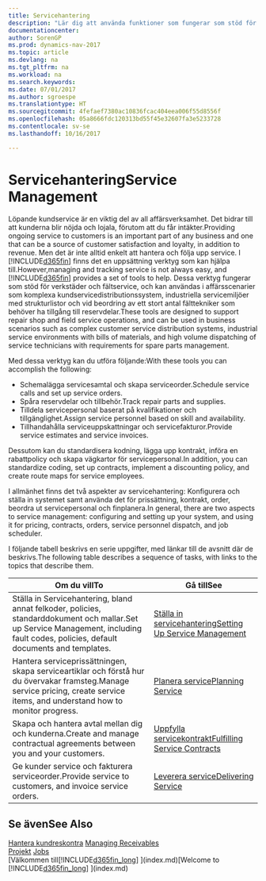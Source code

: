 ```yaml
---
title: Servicehantering
description: "Lär dig att använda funktioner som fungerar som stöd för verkstäder och fältservice."
documentationcenter: 
author: SorenGP
ms.prod: dynamics-nav-2017
ms.topic: article
ms.devlang: na
ms.tgt_pltfrm: na
ms.workload: na
ms.search.keywords: 
ms.date: 07/01/2017
ms.author: sgroespe
ms.translationtype: HT
ms.sourcegitcommit: 4fefaef7380ac10836fcac404eea006f55d8556f
ms.openlocfilehash: 05a8666fdc120313bd55f45e32607fa3e5233728
ms.contentlocale: sv-se
ms.lasthandoff: 10/16/2017

---
```

# <a name="service-management"></a><span data-ttu-id="b2052-103">Servicehantering</span><span class="sxs-lookup"><span data-stu-id="b2052-103">Service Management</span></span>
<span data-ttu-id="b2052-104">Löpande kundservice är en viktig del av all affärsverksamhet. Det bidrar till att kunderna blir nöjda och lojala, förutom att du får intäkter.</span><span class="sxs-lookup"><span data-stu-id="b2052-104">Providing ongoing service to customers is an important part of any business and one that can be a source of customer satisfaction and loyalty, in addition to revenue.</span></span> <span data-ttu-id="b2052-105">Men det är inte alltid enkelt att hantera och följa upp service. I [!INCLUDE[d365fin](includes/d365fin_md.md)] finns det en uppsättning verktyg som kan hjälpa till.</span><span class="sxs-lookup"><span data-stu-id="b2052-105">However,managing and tracking service is not always easy, and [!INCLUDE[d365fin](includes/d365fin_md.md)] provides a set of tools to help.</span></span> <span data-ttu-id="b2052-106">Dessa verktyg fungerar som stöd för verkstäder och fältservice, och kan användas i affärsscenarier som komplexa kundservicedistributionssystem, industriella servicemiljöer med strukturlistor och vid beordring av ett stort antal fälttekniker som behöver ha tillgång till reservdelar.</span><span class="sxs-lookup"><span data-stu-id="b2052-106">These tools are designed to support repair shop and field service operations, and can be used in business scenarios such as complex customer service distribution systems, industrial service environments with bills of materials, and high volume dispatching of service technicians with requirements for spare parts management.</span></span>  

 <span data-ttu-id="b2052-107">Med dessa verktyg kan du utföra följande:</span><span class="sxs-lookup"><span data-stu-id="b2052-107">With these tools you can accomplish the following:</span></span>  

* <span data-ttu-id="b2052-108">Schemalägga servicesamtal och skapa serviceorder.</span><span class="sxs-lookup"><span data-stu-id="b2052-108">Schedule service calls and set up service orders.</span></span>  
* <span data-ttu-id="b2052-109">Spåra reservdelar och tillbehör.</span><span class="sxs-lookup"><span data-stu-id="b2052-109">Track repair parts and supplies.</span></span>  
* <span data-ttu-id="b2052-110">Tilldela servicepersonal baserat på kvalifikationer och tillgänglighet.</span><span class="sxs-lookup"><span data-stu-id="b2052-110">Assign service personnel based on skill and availability.</span></span>  
* <span data-ttu-id="b2052-111">Tillhandahålla serviceuppskattningar och servicefakturor.</span><span class="sxs-lookup"><span data-stu-id="b2052-111">Provide service estimates and service invoices.</span></span>  

<span data-ttu-id="b2052-112">Dessutom kan du standardisera kodning, lägga upp kontrakt, införa en rabattpolicy och skapa vägkartor för servicepersonal.</span><span class="sxs-lookup"><span data-stu-id="b2052-112">In addition, you can standardize coding, set up contracts, implement a discounting policy, and create route maps for service employees.</span></span>  

<span data-ttu-id="b2052-113">I allmänhet finns det två aspekter av servicehantering: Konfigurera och ställa in systemet samt använda det för prissättning, kontrakt, order, beordra ut servicepersonal och finplanera.</span><span class="sxs-lookup"><span data-stu-id="b2052-113">In general, there are two aspects to service management: configuring and setting up your system, and using it for pricing, contracts, orders, service personnel dispatch, and job scheduler.</span></span>  

<span data-ttu-id="b2052-114">I följande tabell beskrivs en serie uppgifter, med länkar till de avsnitt där de beskrivs.</span><span class="sxs-lookup"><span data-stu-id="b2052-114">The following table describes a sequence of tasks, with links to the topics that describe them.</span></span>   

|<span data-ttu-id="b2052-115">**Om du vill**</span><span class="sxs-lookup"><span data-stu-id="b2052-115">**To**</span></span>|<span data-ttu-id="b2052-116">**Gå till**</span><span class="sxs-lookup"><span data-stu-id="b2052-116">**See**</span></span>|  
|------------|-------------|  
|<span data-ttu-id="b2052-117">Ställa in Servicehantering, bland annat felkoder, policies, standarddokument och mallar.</span><span class="sxs-lookup"><span data-stu-id="b2052-117">Set up Service Management, including fault codes, policies, default documents and templates.</span></span>|[<span data-ttu-id="b2052-118">Ställa in servicehantering</span><span class="sxs-lookup"><span data-stu-id="b2052-118">Setting Up Service Management</span></span>](service-setup-service.md)|  
|<span data-ttu-id="b2052-119">Hantera serviceprissättningen, skapa serviceartiklar och förstå hur du övervakar framsteg.</span><span class="sxs-lookup"><span data-stu-id="b2052-119">Manage service pricing, create service items, and understand how to monitor progress.</span></span>|[<span data-ttu-id="b2052-120">Planera service</span><span class="sxs-lookup"><span data-stu-id="b2052-120">Planning Service</span></span>](service-plan-service.md)|  
|<span data-ttu-id="b2052-121">Skapa och hantera avtal mellan dig och kunderna.</span><span class="sxs-lookup"><span data-stu-id="b2052-121">Create and manage contractual agreements between you and your customers.</span></span>|[<span data-ttu-id="b2052-122">Uppfylla servicekontrakt</span><span class="sxs-lookup"><span data-stu-id="b2052-122">Fulfilling Service Contracts</span></span>](service-fulfill-service-contracts.md)|  
|<span data-ttu-id="b2052-123">Ge kunder service och fakturera serviceorder.</span><span class="sxs-lookup"><span data-stu-id="b2052-123">Provide service to customers, and invoice service orders.</span></span>|[<span data-ttu-id="b2052-124">Leverera service</span><span class="sxs-lookup"><span data-stu-id="b2052-124">Delivering Service</span></span>](service-deliver-service.md)|  

## <a name="see-also"></a><span data-ttu-id="b2052-125">Se även</span><span class="sxs-lookup"><span data-stu-id="b2052-125">See Also</span></span>  
<span data-ttu-id="b2052-126">[Hantera kundreskontra](receivables-manage-receivables.md) </span><span class="sxs-lookup"><span data-stu-id="b2052-126">[Managing Receivables](receivables-manage-receivables.md) </span></span>  
<span data-ttu-id="b2052-127">[Projekt](projects-how-create-jobs.md) </span><span class="sxs-lookup"><span data-stu-id="b2052-127">[Jobs](projects-how-create-jobs.md) </span></span>  
<span data-ttu-id="b2052-128">[Välkommen till[!INCLUDE[d365fin_long](includes/d365fin_long_md.md)] ](index.md)</span><span class="sxs-lookup"><span data-stu-id="b2052-128">[Welcome to [!INCLUDE[d365fin_long](includes/d365fin_long_md.md)] ](index.md)</span></span>

